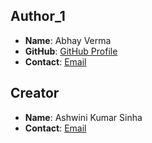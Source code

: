 ## Author_1
- **Name**: Abhay Verma
- **GitHub**: [GitHub Profile](https://github.com/abhayverma21)
- **Contact**: [Email](av.verma.abhay.21@gmail.com)

## Creator
- **Name**: Ashwini Kumar Sinha
- **Contact**: [Email](ashwini.sinha@efy.in)

